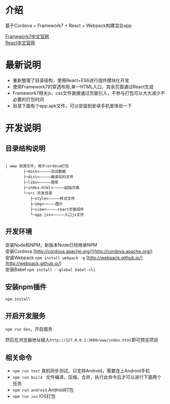 # 介绍
基于Cordova + Framework7 + React + Webpack构建混合app

[Framework7中文官网](http://f7cn.com/)      
[React中文官网](http://reactjs.cn/)

# 最新说明

- 重新整理了目录结构，使用React+ES6进行组件模块化开发
- 使用Framework7的穿透布局,单一HTML入口，其余页面通过React生成 
- Framework7相关js、css文件直接通过页面引入，不参与打包可以大大减少不必要的打包时间
- 目录下面有个app.apk文件，可以安装到安卓手机里体验一下

# 开发说明
 
## 目录结构说明

```

│ www 资源文件，用于cordova打包
        ├─mock<—————测试数据
        ├─dist<—————编译后的文件
        ├─libs<—————类库
        ├─index.html<—————起始页面
        └─src 开发目录
           ├─style<—————样式文件
           ├─img<—————图片
           ├─view<—————react页面组件
           └─app.jsx<—————入口js文件

```

## 开发环境

安装Node和NPM，新版本Node已经继承NPM   
安装Cordova [http://cordova.apache.org/](http://cordova.apache.org/)  
安装Webpack ``npm install webpack -g``  [http://webpack.github.io/](http://webpack.github.io/)  
安装Babel ``npm install --global babel-cli``

## 安装npm插件
``npm install``

## 开启开发服务
``npm run dev``，开启服务

然后在浏览器地址输入``http://127.0.0.1:3000/www/index.html``即可预览项目

## 相关命令

- ``npm run test`` 真机同步测试，只支持Android，需要连上Android手机
- ``npm run build `` 文件编译，压缩，合并，执行此命令后才可以进行下面两个任务
- ``npm run android`` Android打包
- ``npm run ios`` IOS打包


